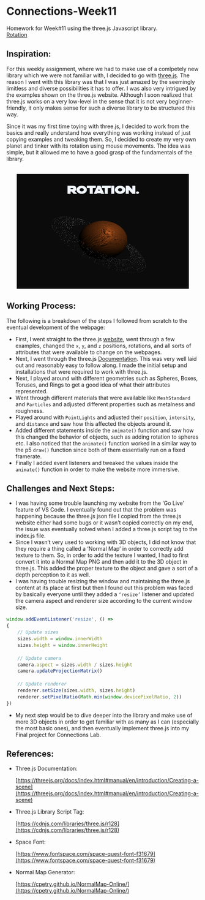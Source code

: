 # Connections-Week11
Homework for Week#11 using the three.js Javascript library. <br/>
[Rotation](https://abraiz01.github.io/)

## Inspiration:

For this weekly assignment, where we had to make use of a comlpetely new library which we were not familiar with, I decided to go with [three.js](https://threejs.org/). The reason I went with this library was that I was just amazed by the seemingly limitless and diverse possibilities it has to offer. I was also very intrigued by the examples shown on the three.js website. Although I soon realized that three.js works on a very low-level in the sense that it is not very beginner-friendly, it only makes sense for such a diverse library to be structured this way.

Since it was my first time toying with three.js, I decided to work from the basics and really understand how everything was working instead of just copying examples and tweaking them. So, I decided to create my very own planet and tinker with its rotation using mouse movements. The idea was simple, but it allowed me to have a good grasp of the fundamentals of the library. <br/><br/>

<p align="center">
  <img 
    width="450"
    height="300"
    src="https://github.com/Abraiz01/Connections-Lab/blob/main/Week11/screenshot.png"
  >
</p>

## Working Process:

The following is a breakdown of the steps I followed from scratch to the eventual development of the webpage:



* First, I went straight to the three.js [website](https://threejs.org/), went through a few examples, changed the `x`, `y`, and `z` positions, rotations, and all sorts of attributes that were available to change on the webpages.
* Next, I went through the three.js [Documentation](https://threejs.org/docs/index.html#manual/en/introduction/Creating-a-scene). This was very well laid out and reasonably easy to follow along. I made the initial setup and installations that were required to work with three.js.
* Next, I played around with different geometries such as Spheres, Boxes, Toruses, and Rings to get a good idea of what their attributes represented.
* Went through different materials that were available like `MeshStandard` and `Particles` and adjusted different properties such as metalness and roughness.
* Played around with `PointLights` and adjusted their `position`, `intensity`, and `distance` and saw how this affected the objects around it.
* Added different statements inside the `animate()` function and saw how this changed the behavior of objects, such as adding rotation to spheres etc. I also noticed that the `animate()` function worked in a similar way to the p5 `draw()` function since both of them essentially run on a fixed framerate.
* Finally I added event listeners and tweaked the values inside the `animate()` function in order to make the website more immersive.

## Challenges and Next Steps:



* I was having some trouble launching my website from the ‘Go Live’ feature of VS Code. I eventually found out that the problem was happening because the three.js json file I copied from the three.js website either had some bugs or it wasn’t copied correctly on my end, the issue was eventually solved when I added a three.js script tag to the index.js file.
* Since I wasn’t very used to working with 3D objects, I did not know that they require a thing called a ‘Normal Map’ in order to correctly add texture to them. So, in order to add the texture I wanted, I had to first convert it into a Normal Map PNG and then add it to the 3D object in three.js. This added the proper texture to the object and gave a sort of a depth perception to it as well.
* I was having trouble resizing the window and maintaining the three.js content at its place at first but then I found out this problem was faced by basically everyone until they added a `‘resize’` listener and updated the camera aspect and renderer size according to the current window size.
```js
window.addEventListener('resize', () =>
{
    // Update sizes
    sizes.width = window.innerWidth
    sizes.height = window.innerHeight

    // Update camera
    camera.aspect = sizes.width / sizes.height
    camera.updateProjectionMatrix()

    // Update renderer
    renderer.setSize(sizes.width, sizes.height)
    renderer.setPixelRatio(Math.min(window.devicePixelRatio, 2))
})
```
* My next step would be to dive deeper into the library and make use of more 3D objects in order to get familiar with as many as I can (especially the most basic ones), and then eventually implement three.js into my Final project for Connections Lab.

## References:

* Three.js Documentation:

    [https://threejs.org/docs/index.html#manual/en/introduction/Creating-a-scene](https://threejs.org/docs/index.html#manual/en/introduction/Creating-a-scene)

* Three.js Library Script Tag:

    [https://cdnjs.com/libraries/three.js/r128](https://cdnjs.com/libraries/three.js/r128)

* Space Font:

    [https://www.fontspace.com/space-quest-font-f31679](https://www.fontspace.com/space-quest-font-f31679)

* Normal Map Generator:

	[https://cpetry.github.io/NormalMap-Online/](https://cpetry.github.io/NormalMap-Online/)
